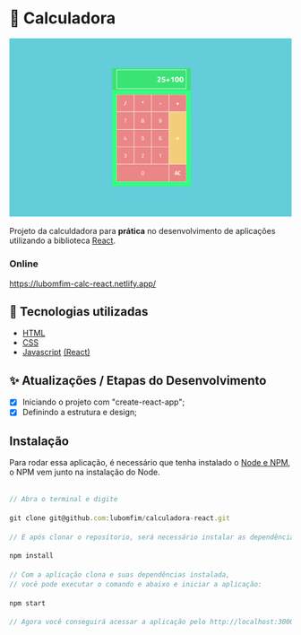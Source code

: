# 🎉 Calculadora

![Imagem do Projeto](./design/design.png)

Projeto da calculdadora para **prática** no desenvolvimento de aplicações utilizando a biblioteca [React](https://pt-br.reactjs.org/).

### Online

https://lubomfim-calc-react.netlify.app/

## 🚀 Tecnologias utilizadas

- [HTML](https://developer.mozilla.org/pt-BR/docs/Web/HTML)
- [CSS](https://developer.mozilla.org/pt-BR/docs/Web/CSS)
- [Javascript](https://developer.mozilla.org/pt-BR/docs/Web/JavaScript) [(React)](https://pt-br.reactjs.org/)

## ✨ Atualizações / Etapas do Desenvolvimento

- [x] Iniciando o projeto com "create-react-app";
- [x] Definindo a estrutura e design;

## Instalação

Para rodar essa aplicação, é necessário que tenha instalado o [Node e NPM](https://nodejs.org/en/), o NPM vem junto na instalação do Node.

```javascript

// Abra o terminal e digite

git clone git@github.com:lubomfim/calculadora-react.git

// E após clonar o reposítorio, será necessário instalar as dependências com o comando

npm install

// Com a aplicação clona e suas dependências instalada,
// você pode executar o comando e abaixo e iniciar a aplicação:

npm start

// Agora você conseguirá acessar a aplicação pelo http://localhost:3000/

```
